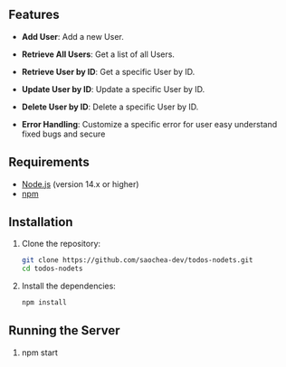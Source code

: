 ## Features

- **Add User**: Add a new User.
- **Retrieve All Users**: Get a list of all Users.
- **Retrieve User by ID**: Get a specific User by ID.
- **Update User by ID**: Update a specific User by ID.
- **Delete User by ID**: Delete a specific User by ID.

- **Error Handling**: Customize a specific error for user easy understand fixed bugs and secure

## Requirements

- [Node.js](https://nodejs.org/) (version 14.x or higher)
- [npm](https://www.npmjs.com/)


## Installation

1. Clone the repository:
    ```sh
    git clone https://github.com/saochea-dev/todos-nodets.git
    cd todos-nodets
    ```

2. Install the dependencies:
    ```sh
    npm install
    ```

## Running the Server

1. npm start